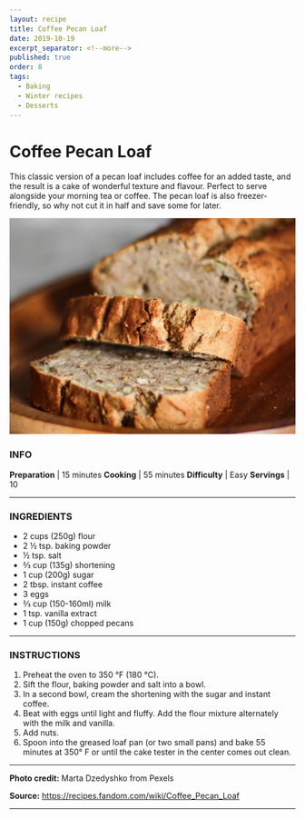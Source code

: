 ```yaml
---
layout: recipe
title: Coffee Pecan Loaf
date: 2019-10-19
excerpt_separator: <!--more-->
published: true
order: 8
tags:
  - Baking
  - Winter recipes
  - Desserts
---
```


# Coffee Pecan Loaf

This classic version of a pecan loaf includes coffee for an added taste, and the result is a cake of wonderful texture and flavour. Perfect to serve alongside your morning tea or coffee. The pecan loaf is also freezer-friendly, so why not cut it in half and save some for later.

<!--more-->

[![Pecan loaf](/_uploads/pecanloaf.jpg)](/_uploads/pecanloaf.jpg)


### INFO

**Preparation** | 15 minutes
**Cooking**     | 55 minutes
**Difficulty**       | Easy
**Servings**         | 10

<hr>

### INGREDIENTS

- 2 cups (250g) flour
- 2 ½ tsp. baking powder
- ½ tsp. salt
- ⅔ cup (135g) shortening
- 1 cup (200g) sugar
- 2 tbsp. instant coffee
- 3 eggs
- ⅔ cup (150-160ml) milk
- 1 tsp. vanilla extract
- 1 cup (150g) chopped pecans

<hr>

### INSTRUCTIONS

1.	Preheat the oven to 350 °F (180 °C).
2.	Sift the flour, baking powder and salt into a bowl.
3.	In a second bowl, cream the shortening with the sugar and instant coffee.
4. Beat with eggs until light and fluffy. Add the flour mixture alternately with the milk and vanilla.
5.	Add nuts.
6.	Spoon into the greased loaf pan (or two small pans) and bake 55 minutes at 350° F or until the cake tester in the center comes out clean.

<hr>

**Photo credit:** Marta Dzedyshko from Pexels

**Source:** https://recipes.fandom.com/wiki/Coffee_Pecan_Loaf

<hr>
